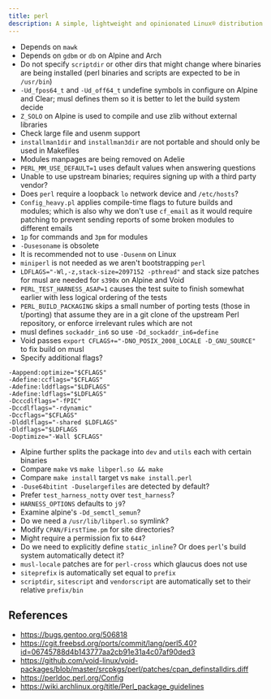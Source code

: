 ```yaml
---
title: perl
description: A simple, lightweight and opinionated Linux® distribution based on musl libc and toybox
---
```


- Depends on `mawk`
- Depends on `gdbm` or `db` on Alpine and Arch
- Do not specify `scriptdir` or other dirs that might change where binaries are being installed (perl binaries and scripts are expected to be in `/usr/bin`)
- `-Ud_fpos64_t` and `-Ud_off64_t` undefine symbols in configure on Alpine and Clear; musl defines them so it is better to let the build system decide
- `Z_SOLO` on Alpine is used to compile and use zlib without external libraries
- Check large file and usenm support
- `installman1dir` and `installman3dir` are not portable and should only be used in Makefiles
- Modules manpages are being removed on Adelie
- `PERL_MM_USE_DEFAULT=1` uses default values when answering questions
- Unable to use upstream binaries; requires signing up with a third party vendor?
- Does `perl` require a loopback `lo` network device and `/etc/hosts`?
- `Config_heavy.pl` applies compile-time flags to future builds and modules; which is also why we don't use `cf_email` as it would require patching to prevent sending reports of some broken modules to different emails
- `1p` for commands and `3pm` for modules
- `-Dusesoname` is obsolete
- It is recommended not to use `-Dusenm` on Linux
- `miniperl` is not needed as we aren't bootstrapping `perl`
- `LDFLAGS="-Wl,-z,stack-size=2097152 -pthread"` and stack size patches for musl are needed for `s390x` on Alpine and Void
- `PERL_TEST_HARNESS_ASAP=1` causes the test suite to finish somewhat earlier with less logical ordering of the tests
- `PERL_BUILD_PACKAGING` skips a small number of porting tests (those in t/porting) that assume they are in a git clone of the upstream Perl repository, or enforce irrelevant rules which are not
- musl defines `sockaddr_in6` so use `-Dd_sockaddr_in6=define`
- Void passes `export CFLAGS+="-DNO_POSIX_2008_LOCALE -D_GNU_SOURCE"` to fix build on musl
- Specify additional flags?
```
-Aappend:optimize="$CFLAGS"
-Adefine:ccflags="$CFLAGS"
-Adefine:lddflags="$LDFLAGS"
-Adefine:ldflags="$LDFLAGS"
-Dcccdlflags="-fPIC"
-Dccdlflags="-rdynamic"
-Dccflags="$CFLAGS"
-Dlddlflags="-shared $LDFLAGS"
-Dldflags="$LDFLAGS
-Doptimize="-Wall $CFLAGS"
```
- Alpine further splits the package into `dev` and `utils` each with certain binaries
- Compare `make` vs `make libperl.so && make`
- Compare `make install` target vs `make install.perl`
- `-Duse64bitint -Duselargefiles` are detected by default?
- Prefer `test_harness_notty` over `test_harness`?
- `HARNESS_OPTIONS` defaults to `j9`?
- Examine alpine's `-Dd_semctl_semun`?
- Do we need a `/usr/lib/libperl.so` symlink?
- Modify `CPAN/FirstTime.pm` for site directories?
- Might require a permission fix to `644`?
- Do we need to explicitly define `static_inline`? Or does `perl`'s build system automatically detect it?
- `musl-locale` patches are for `perl-cross` which glaucus does not use
- `siteprefix` is automatically set equal to `prefix`
- `scriptdir`, `sitescript` and `vendorscript` are automatically set to their relative `prefix/bin`

## References
- https://bugs.gentoo.org/506818
- https://cgit.freebsd.org/ports/commit/lang/perl5.40?id=06745788d4b143777aa2cb91e31a4c07af90ded3
- https://github.com/void-linux/void-packages/blob/master/srcpkgs/perl/patches/cpan_definstalldirs.diff
- https://perldoc.perl.org/Config
- https://wiki.archlinux.org/title/Perl_package_guidelines
